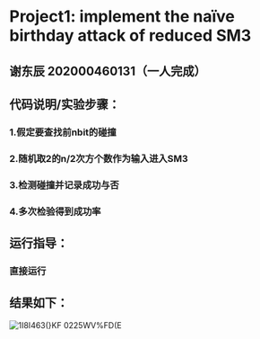 
# Project1: implement the naïve birthday attack of reduced SM3
## 谢东辰 202000460131（一人完成）
## 代码说明/实验步骤：
### 1.假定要查找前nbit的碰撞
### 2.随机取2的n/2次方个数作为输入进入SM3
### 3.检测碰撞并记录成功与否
### 4.多次检验得到成功率
## 运行指导：
### 直接运行
## 结果如下：
![1I8I463(}KF 0225WV%FD(E](https://user-images.githubusercontent.com/109883893/180705475-17d5e2cb-96bf-4dae-9b2e-11bfdb87ec48.png)



